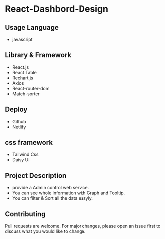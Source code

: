 # React-Dashbord-Design


## Usage Language
- javascript


## Library & Framework
- React.js
- React Table
- Rechart.js
- Axios
- React-router-dom
- Match-sorter


## Deploy
- Github
- Netlify

## css framework
- Tailwind Css
- Daisy UI

## Project Description
- provide a Admin control web service.
- You can see whole information with Graph and Tooltip.
- You can filter & Sort all the data easyly.


## Contributing
Pull requests are welcome. For major changes, please open an issue first to discuss what you would like to change.
